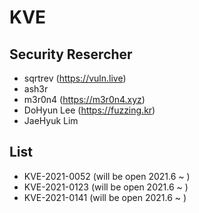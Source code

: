 # KVE

## Security Resercher

- sqrtrev (https://vuln.live)
- ash3r 
- m3r0n4  (https://m3r0n4.xyz)
- DoHyun Lee (https://fuzzing.kr)
- JaeHyuk Lim

## List

- KVE-2021-0052 (will be open 2021.6 ~ )
- KVE-2021-0123 (will be open 2021.6 ~ )
- KVE-2021-0141 (will be open 2021.6 ~ )
